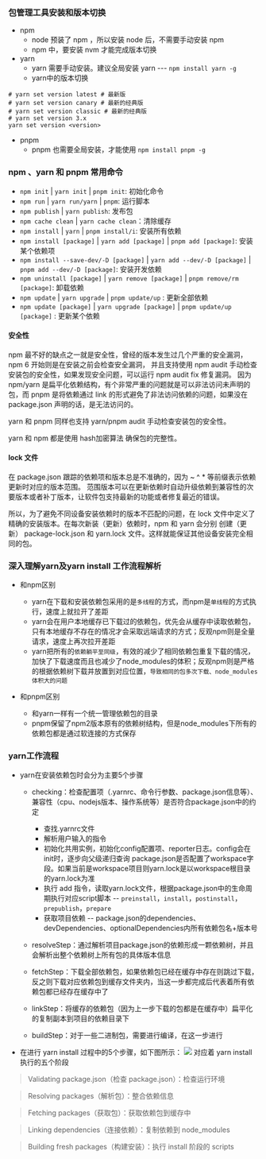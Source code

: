 ### 包管理工具安装和版本切换
- npm 
  - node 预装了 npm ，所以安装 node 后，不需要手动安装 npm
  - npm 中，要安装 nvm 才能完成版本切换
- yarn
  - yarn 需要手动安装。建议全局安装 yarn ---  `npm install yarn -g`
  - yarn中的版本切换
```
# yarn set version latest # 最新版
# yarn set version canary # 最新的经典版
# yarn set version classic # 最新的经典版
# yarn set version 3.x
yarn set version <version>
```
- pnpm
  - pnpm 也需要全局安装，才能使用 `npm install pnpm -g`

### npm 、yarn 和 pnpm 常用命令
- `npm init` | `yarn init` | `pnpm init`: 初始化命令
- `npm run` | `yarn run/yarn` | `pnpm`: 运行脚本
- `npm publish` | `yarn publish`: 发布包
- `npm cache clean` | `yarn cache clean`：清除缓存
- `npm install` | `yarn` | `pnpm install/i`: 安装所有依赖
- `npm install [package]` | `yarn add [package]` | `pnpm add [package]`: 安装某个依赖项
- `npm install --save-dev/-D [package]` | `yarn add --dev/-D [package]` | `pnpm add --dev/-D [package]`: 安装开发依赖
- `npm uninstall [package]` | `yarn remove [package]` | `pnpm remove/rm [package]`: 卸载依赖
- `npm update` | `yarn upgrade` | `pnpm update/up` : 更新全部依赖
- `npm update [package]` | `yarn upgrade [package]` | `pnpm update/up [package]` : 更新某个依赖

#### 安全性
npm 最不好的缺点之一就是安全性，曾经的版本发生过几个严重的安全漏洞， npm 6 开始则是在安装之前会检查安全漏洞，
并且支持使用 npm audit 手动检查安装包的安全性，如果发现安全问题，可以运行 npm audit fix 修复漏洞。
因为 npm/yarn 是扁平化依赖结构，有个非常严重的问题就是可以非法访问未声明的包，而 pnpm 是将依赖通过 link 的形式避免了非法访问依赖的问题，如果没在 package.json 声明的话，是无法访问的。

yarn 和 pnpm 同样也支持 yarn/pnpm audit 手动检查安装包的安全性。

yarn 和 npm 都是使用 hash加密算法 确保包的完整性。

#### lock 文件
在 package.json 跟踪的依赖项和版本总是不准确的，因为 ~ ^ * 等前缀表示依赖更新时对应的版本范围。
范围版本可以在更新依赖时自动升级依赖到兼容性的次要版本或者补丁版本，让软件包支持最新的功能或者修复最近的错误。

所以，为了避免不同设备安装依赖时的版本不匹配的问题，在 lock 文件中定义了精确的安装版本。在每次新装（更新）依赖时，npm 和 yarn 会分别
创建（更新） package-lock.json 和 yarn.lock 文件。这样就能保证其他设备安装完全相同的包。

### 深入理解yarn及yarn install 工作流程解析
- 和npm区别
  - yarn在下载和安装依赖包采用的是`多线程`的方式，而npm是`单线程`的方式执行，速度上就拉开了差距
  - yarn会在用户本地缓存已下载过的依赖包，优先会从缓存中读取依赖包，只有本地缓存不存在的情况才会采取远端请求的方式；反观npm则是全量请求，速度上再次拉开差距
  - yarn把所有的`依赖躺平至同级`，有效的减少了相同依赖包重复下载的情况，加快了下载速度而且也减少了node_modules的体积；反观npm则是严格的根据依赖树下载并放置到对应位置，`导致相同的包多次下载、node_modules体积大的问题`

- 和pnpm区别
  - 和yarn一样有一个统一管理依赖包的目录
  - pnpm保留了npm2版本原有的依赖树结构，但是node_modules下所有的依赖包都是通过软连接的方式保存

### yarn工作流程
- yarn在安装依赖包时会分为主要5个步骤
  - checking：检查配置项（.yarnrc、命令行参数、package.json信息等）、兼容性（cpu、nodejs版本、操作系统等）是否符合package.json中的约定
    - 查找.yarnrc文件
    - 解析用户输入的指令
    - 初始化共用实例，初始化config配置项、reporter日志。config会在init时，逐步向父级递归查询 
     package.json是否配置了workspace字段。如果当前是workspace项目则yarn.lock是以workspace根目录 的yarn.lock为准
    - 执行 add 指令，读取yarn.lock文件，根据package.json中的生命周期执行对应script脚本 -- `preinstall`，`install`，`postinstall`，`prepublish`，`prepare`
    - 获取项目依赖 -- package.json的dependencies、devDependencies、optionalDependencies内所有依赖包名+版本号

  - resolveStep：通过解析项目package.json的依赖形成一颗依赖树，并且会解析出整个依赖树上所有包的具体版本信息

  - fetchStep：下载全部依赖包，如果依赖包已经在缓存中存在则跳过下载，反之则下载对应依赖包到缓存文件夹内，当这一步都完成后代表着所有依赖包都已经存在缓存中了

  - linkStep：将缓存的依赖包（因为上一步下载的包都是在缓存中）扁平化的复制副本到项目的依赖目录下

  - buildStep：对于一些二进制包，需要进行编译，在这一步进行

- 在进行 yarn install 过程中的5个步骤，如下图所示：
![](https://lzx-blog.oss-cn-chengdu.aliyuncs.com/yarn-vscode.png)
对应着 yarn install 执行的五个阶段
 > Validating package.json（检查 package.json）：检查运行环境

 > Resolving packages（解析包）：整合依赖信息

> Fetching packages（获取包）：获取依赖包到缓存中

> Linking dependencies（连接依赖）：复制依赖到 node_modules

> Building fresh packages（构建安装）：执行 install 阶段的 scripts